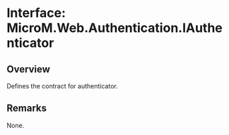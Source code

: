# Interface: MicroM.Web.Authentication.IAuthenticator
## Overview
Defines the contract for authenticator.

## Remarks
None.

